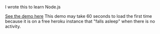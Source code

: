 I wrote this to learn Node.js

[See the demo here](http://fire-habit-tracker.herokuapp.com/) This demo may take 60 seconds to load the first time because it is on a free heroku instance that "falls asleep" when there is no activity.
